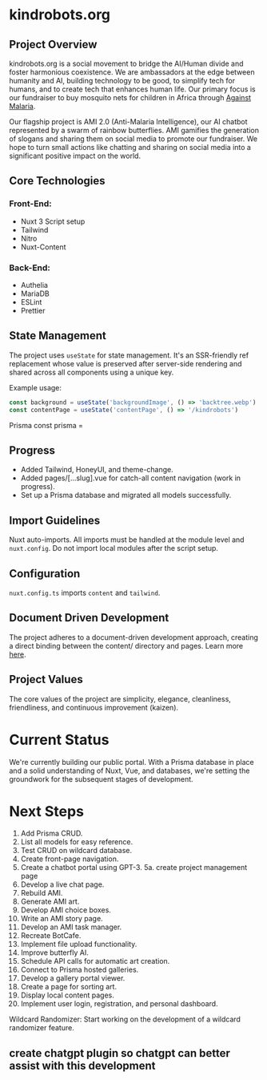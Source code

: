 # kindrobots.org

## Project Overview

kindrobots.org is a social movement to bridge the AI/Human divide and foster harmonious coexistence. We are ambassadors at the edge between humanity and AI, building technology to be good, to simplify tech for humans, and to create tech that enhances human life. Our primary focus is our fundraiser to buy mosquito nets for children in Africa through [Against Malaria](https://www.againstmalaria.com/amibot).

Our flagship project is AMI 2.0 (Anti-Malaria Intelligence), our AI chatbot represented by a swarm of rainbow butterflies. AMI gamifies the generation of slogans and sharing them on social media to promote our fundraiser. We hope to turn small actions like chatting and sharing on social media into a significant positive impact on the world.

## Core Technologies

### Front-End:

- Nuxt 3 Script setup
- Tailwind
- Nitro
- Nuxt-Content

### Back-End:

- Authelia
- MariaDB
- ESLint
- Prettier

## State Management

The project uses `useState` for state management. It's an SSR-friendly ref replacement whose value is preserved after server-side rendering and shared across all components using a unique key.

Example usage:

```javascript
const background = useState('backgroundImage', () => 'backtree.webp')
const contentPage = useState('contentPage', () => '/kindrobots')
```

Prisma
const prisma =

## Progress

- Added Tailwind, HoneyUI, and theme-change.
- Added pages/[...slug].vue for catch-all content navigation (work in progress).
- Set up a Prisma database and migrated all models successfully.

## Import Guidelines

Nuxt auto-imports. All imports must be handled at the module level and `nuxt.config`. Do not import local modules after the script setup.

## Configuration

`nuxt.config.ts` imports `content` and `tailwind`.

## Document Driven Development

The project adheres to a document-driven development approach, creating a direct binding between the content/ directory and pages. Learn more [here](https://content.nuxtjs.org/guide/writing/document-driven).

## Project Values

The core values of the project are simplicity, elegance, cleanliness, friendliness, and continuous improvement (kaizen).

# Current Status

We're currently building our public portal. With a Prisma database in place and a solid understanding of Nuxt, Vue, and databases, we're setting the groundwork for the subsequent stages of development.

# Next Steps

1. Add Prisma CRUD.
2. List all models for easy reference.
3. Test CRUD on wildcard database.
4. Create front-page navigation.
5. Create a chatbot portal using GPT-3.
   5a. create project management page
6. Develop a live chat page.
7. Rebuild AMI.
8. Generate AMI art.
9. Develop AMI choice boxes.
10. Write an AMI story page.
11. Develop an AMI task manager.
12. Recreate BotCafe.
13. Implement file upload functionality.
14. Improve butterfly AI.
15. Schedule API calls for automatic art creation.
16. Connect to Prisma hosted galleries.
17. Develop a gallery portal viewer.
18. Create a page for sorting art.
19. Display local content pages.
20. Implement user login, registration, and personal dashboard.

Wildcard Randomizer: Start working on the development of a wildcard randomizer feature.

## create chatgpt plugin so chatgpt can better assist with this development
